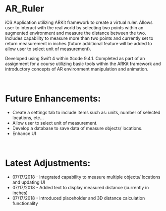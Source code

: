 # AR_Ruler
iOS Application utilizing ARKit framework to create a virtual ruler. Allows user to interact with the 
real world by selecting two points within an augmented environment and measure the distance between the two.
Includes capability to measure more than two points and currently set to return measurement in inches
(future additional feature will be added to allow user to select unit of measurement).

Developed using Swift 4 within Xcode 9.4.1. Completed as part of an assignment for a course utilizing basic
tools within the ARKit framework and introductory concepts of AR environment manipulation and animation.

</br>


<h1>Future Enhancements:</h1>
<ul>
  <li> Create a settings tab to include items such as: units, number of selected locations, etc... </li>
  <li> Allow user to select unit of measurement. </li>
  <li> Develop a database to save data of measure objects/ locations. </li>
  <li> Enhance UI </li>
</ul>

</br>


<h1>Latest Adjustments:</h1>
<ul>
  <li> 07/17/2018 - Integrated capability to measure multiple objects/ locations and updating UI </li>
  <li> 07/17/2018 - Added text to display measured distance (currently in inches) </li>
  <li> 07/17/2018 - Introduced placeholder and 3D distance calculation functionality </li>
</ul>

</br>



